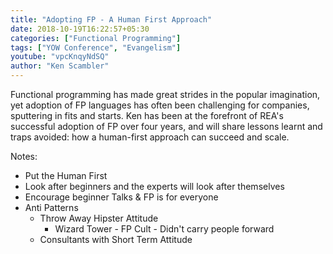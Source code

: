 ```yaml
---
title: "Adopting FP - A Human First Approach"
date: 2018-10-19T16:22:57+05:30
categories: ["Functional Programming"]
tags: ["YOW Conference", "Evangelism"]
youtube: "vpcKnqyNdSQ"
author: "Ken Scambler"
---
```


Functional programming has made great strides in the popular imagination, yet adoption of FP languages has often been challenging for companies, sputtering in fits and starts. Ken has been at the forefront of REA's successful adoption of FP over four years, and will share lessons learnt and traps avoided: how a human-first approach can succeed and scale.

Notes:

* Put the Human First
* Look after beginners and the experts will look after themselves
* Encourage beginner Talks & FP is for everyone
* Anti Patterns
  * Throw Away Hipster Attitude
	* Wizard Tower - FP Cult - Didn't carry people forward
  * Consultants with Short Term Attitude